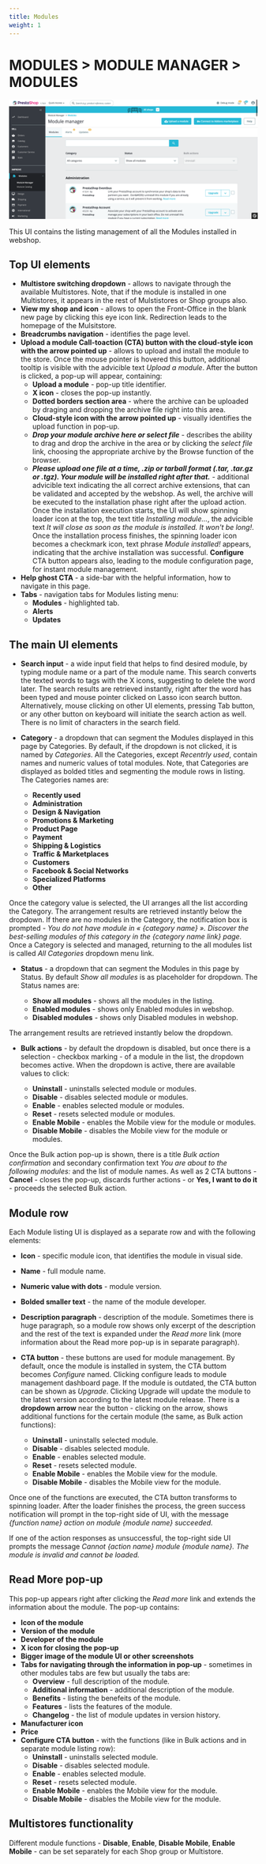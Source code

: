 ```yaml
---
title: Modules
weight: 1
---
```


# MODULES > MODULE MANAGER > MODULES

![Modules UI](static/img/modules-listing.png)

This UI contains the listing management of all the Modules installed in webshop.

## Top UI elements

- **Multistore switching dropdown** - allows to navigate through the available Multistores. Note, that if the module is installed in one Multistores, it appears in the rest of Mulstistores or Shop groups also.
- **View my shop and icon** - allows to open the Front-Office in the blank new page by clicking this eye icon link. Redirection leads to the homepage of the Mulsitstore.
- **Breadcrumbs navigation** - identifies the page level.
- **Upload a module Call-toaction (CTA) button with the cloud-style icon with the arrow pointed up** - allows to upload and install the module to the store. Once the mouse pointer is hovered this button, additional tooltip is visible with the advicible text _Upload a module_. After the button is clicked, a pop-up will appear, containing:
  - **Upload a module** - pop-up title identifier.
  - **X icon** - closes the pop-up instantly.
  - **Dotted borders section area** - where the archive can be uploaded by draging and dropping the archive file right into this area.
  - **Cloud-style icon with the arrow pointed up** - visually identifies the upload function in pop-up.
  - **_Drop your module archive here or select file_** - describes the ability to drag and drop the archive in the area or by clicking the _select file_ link, choosing the appropriate archive by the Browse function of the browser.
  - **_Please upload one file at a time, .zip or tarball format (.tar, .tar.gz or .tgz). Your module will be installed right after that._** - additional advicible text indicating the all correct archive extensions, that can be validated and accepted by the webshop. As well, the archive will be executed to the installation phase right after the upload action. Once the installation execution starts, the UI will show spinning loader icon at the top, the text title _Installing module..._, the advicible text _It will close as soon as the module is installed. It won't be long!_. Once the installation process finishes, the spinning loader icon becomes a checkmark icon, text phrase _Module installed!_ appears, indicating that the archive installation was successful. **Configure** CTA button appears also, leading to the module configuration page, for instant module management.
- **Help ghost CTA** - a side-bar with the helpful information, how to navigate in this page.
- **Tabs** - navigation tabs for Modules listing menu:
  - **Modules** - highlighted tab.
  - **Alerts**
  - **Updates**

## The main UI elements

- **Search input** - a wide input field that helps to find desired module, by typing module name or a part of the module name. This search converts the texted words to tags with the X icons, suggesting to delete the word later. The search results are retrieved instantly, right after the word has been typed and mouse pointer clicked on Lasso icon search button. Alternatively, mouse clicking on other UI elements, pressing Tab button, or any other button on keyboard will initiate the search action as well. There is no limit of characters in the search field.
- **Category** - a dropdown that can segment the Modules displayed in this page by Categories. By default, if the dropdown is not clicked, it is named by _Categories_. All the Categories, except _Recentrly used_, contain names and numeric values of total modules. Note, that Categories are displayed as bolded titles and segmenting the module rows in listing. The Categories names are:

  - **Recently used**
  - **Administration**
  - **Design & Navigation**
  - **Promotions & Marketing**
  - **Product Page**
  - **Payment**
  - **Shipping & Logistics**
  - **Traffic & Marketplaces**
  - **Customers**
  - **Facebook & Social Networks**
  - **Specialized Platforms**
  - **Other**

Once the category value is selected, the UI arranges all the list according the Category. The arrangement results are retrieved instantly below the dropdown. If there are no modules in the Category, the notification box is prompted - _You do not have module in « {category name} ». Discover the best-selling modules of this category in the {category name link} page._ Once a Category is selected and managed, returning to the all modules list is called _All Categories_ dropdown menu link.
- **Status** - a dropdown that can segment the Modules in this page by Status. By default _Show all modules_ is as placeholder for dropdown. The Status names are:

  - **Show all modules** - shows all the modules in the listing.
  - **Enabled modules** - shows only Enabled modules in webshop.
  - **Disabled modules** - shows only Disabled modules in webshop.

The arrangement results are retrieved instantly below the dropdown.

- **Bulk actions** - by default the dropdown is disabled, but once there is a selection - checkbox marking - of a module in the list, the dropdown becomes active. When the dropdown is active, there are available values to click:

  - **Uninstall** - uninstalls selected module or modules.
  - **Disable** - disables selected module or modules.
  - **Enable** - enables selected module or modules.
  - **Reset** - resets selected module or modules.
  - **Enable Mobile** - enables the Mobile view for the module or modules.
  - **Disable Mobile** - disables the Mobile view for the module or modules.

Once the Bulk action pop-up is shown, there is a title _Bulk action confirmation_ and secondary confirmation text _You are about to the following modules:_ and the list of module names. As well as 2 CTA buttons - **Cancel** - closes the pop-up, discards further actions - or **Yes, I want to do it** - proceeds the selected Bulk action.

## Module row

Each Module listing UI is displayed as a separate row and with the following elements:

- **Icon** - specific module icon, that identifies the module in visual side.
- **Name** - full module name.
- **Numeric value with dots** - module version.
- **Bolded smaller text** - the name of the module developer.
- **Description paragraph** - description of the module. Sometimes there is huge paragraph, so a module row shows only excerpt of the description and the rest of the text is expanded under the _Read more_ link (more information about the Read more pop-up is in separate paragraph).
- **CTA button** - these buttons are used for module management. By default, once the module is installed in system, the CTA buttom becomes _Configure_ named. Clicking configure leads to module management dashboard page. If the module is outdated, the CTA button can be shown as _Upgrade_. Clicking Upgrade will update the module to the latest version according to the latest module release. There is a **dropdown arrow** near the button - clicking on the arrow, shows additional functions for the certain module (the same, as Bulk action functions):

  - **Uninstall** - uninstalls selected module.
  - **Disable** - disables selected module.
  - **Enable** - enables selected module.
  - **Reset** - resets selected module.
  - **Enable Mobile** - enables the Mobile view for the module.
  - **Disable Mobile** - disables the Mobile view for the module.

Once one of the functions are executed, the CTA button transforms to spinning loader. After the loader finishes the process, the green success notification will prompt in the top-right side of UI, with the message _{function name} action on module {module name} succeeded._

If one of the action responses as unsuccessful, the top-right side UI prompts the message _Cannot {action name} module {module name}. The module is invalid and cannot be loaded._

## Read More pop-up

This pop-up appears right after clicking the _Read more_ link and extends the information about the module. The pop-up contains:
- **Icon of the module**
- **Version of the module**
- **Developer of the module**
- **X icon for closing the pop-up**
- **Bigger image of the module UI or other screenshots**
- **Tabs for navigating through the information in pop-up** - sometimes in other modules tabs are few but usually the tabs are:
  - **Overview** - full description of the module.
  - **Additional information** - additional description of the module.
  - **Benefits** - listing the benefeits of the module.
  - **Features** - lists the features of the module.
  - **Changelog** - the list of module updates in version history.
- **Manufacturer icon**
- **Price**
- **Configure CTA button** - with the functions (like in Bulk actions and in separate module listing row):
  - **Uninstall** - uninstalls selected module.
  - **Disable** - disables selected module.
  - **Enable** - enables selected module.
  - **Reset** - resets selected module.
  - **Enable Mobile** - enables the Mobile view for the module.
  - **Disable Mobile** - disables the Mobile view for the module.

## Multistores functionality

Different module functions - **Disable**, **Enable**, **Disable Mobile**, **Enable Mobile** - can be set separately for each Shop group or Multistore. 
